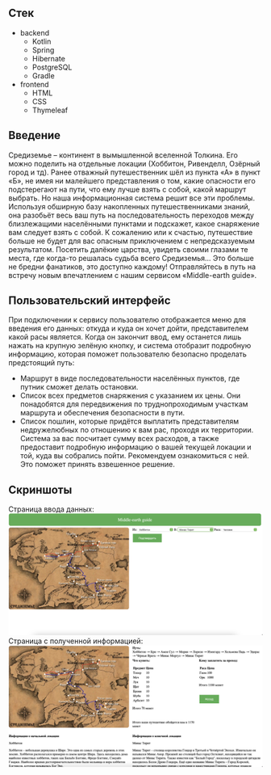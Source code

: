 ## Cтек
- backend
  - Kotlin
  - Spring
  - Hibernate
  - PostgreSQL
  - Gradle
- frontend
  - HTML
  - CSS
  - Thymeleaf
## Введение
Средиземье – континент в вымышленной вселенной Толкина. Его можно поделить на отдельные локации (Хоббитон, Ривенделл, Озёрный город и тд). Ранее отважный путешественник шёл из пункта «А» в пункт «Б», не имея ни малейшего представления о том, какие опасности его подстерегают на пути, что ему лучше взять с собой, какой маршрут выбрать. Но наша информационная система решит все эти проблемы. Используя обширную базу накопленных путешественниками знаний, она разобьёт весь ваш путь на последовательность переходов между близлежащими населёнными пунктами и подскажет, какое снаряжение вам следует взять с собой. К сожалению или к счастью, путешествие больше не будет для вас опасным приключением с непредсказуемым результатом. Посетить далёкие царства, увидеть своими глазами те места, где когда-то решалась судьба всего Средиземья... Это больше не бредни фанатиков, это доступно каждому! Отправляйтесь в путь на встречу новым впечатлением с нашим сервисом «Middle-earth guide».
## Пользовательский интерфейс
При подключении к сервису пользователю отображается меню для введения его данных: откуда и куда он хочет дойти, представителем какой расы является.
Когда он закончит ввод, ему останется лишь нажать на крупную зелёную кнопку, и система отобразит подробную информацию, которая поможет пользователю безопасно проделать предстоящий путь:
- Маршрут в виде последовательности населённых пунктов, где путник сможет делать остановки.
- Список всех предметов снаряжения с указанием их цены. Они понадобятся для передвижения по труднопроходимым участкам маршрута и обеспечения безопасности в пути.
- Список пошлин, которые придётся выплатить представителям недружелюбных по отношению к вам рас, проходя их территории.
Система за вас посчитает сумму всех расходов, а также предоставит подробную информацию о вашей текущей локации и той, куда вы собрались пойти. Рекомендуем ознакомиться с ней. Это поможет принять взвешенное решение.
## Скриншоты
Страница ввода данных:
![Иллюстрация к проекту](https://github.com/elliogh/middle-earth/blob/master/image/first.png)
Страница с полученной информацией:
![Иллюстрация к проекту](https://github.com/elliogh/middle-earth/blob/master/image/second.png)
